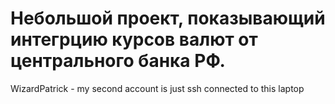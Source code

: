 # Небольшой проект, показывающий интегрцию курсов валют от центрального банка РФ. 
WizardPatrick - my second account is just ssh connected to this laptop
